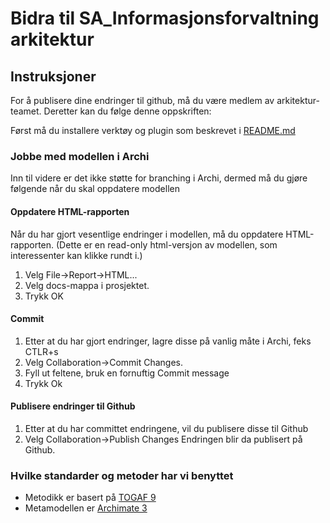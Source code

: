 # Bidra til SA_Informasjonsforvaltning arkitektur

## Instruksjoner
For å publisere dine endringer til github, må du være medlem av arkitektur-teamet. Deretter kan du følge denne oppskriften:

Først må du installere verktøy og plugin som beskrevet i [README.md](README.md)

### Jobbe med modellen i Archi
Inn til videre er det ikke støtte for branching i Archi, dermed må du gjøre følgende når du skal oppdatere modellen

#### Oppdatere HTML-rapporten
Når du har gjort vesentlige endringer i modellen, må du oppdatere HTML-rapporten. (Dette er en read-only html-versjon av modellen, som interessenter kan klikke rundt i.)
1. Velg File->Report->HTML...
2. Velg docs-mappa i prosjektet.
3. Trykk OK
#### Commit
1.  Etter at du har gjort endringer, lagre disse på vanlig måte i Archi, feks CTLR+s
2.  Velg Collaboration->Commit Changes.
3.  Fyll ut feltene, bruk en fornuftig Commit message
4.  Trykk Ok

#### Publisere endringer til Github
1.  Etter at du har committet endringene, vil du publisere disse til Github
2.  Velg Collaboration->Publish Changes
Endringen blir da publisert på Github.

### Hvilke standarder og metoder har vi benyttet
*   Metodikk er basert på [TOGAF 9](http://pubs.opengroup.org/architecture/togaf9-doc/arch/)
*   Metamodellen er [Archimate 3](http://pubs.opengroup.org/architecture/archimate3-doc/)
